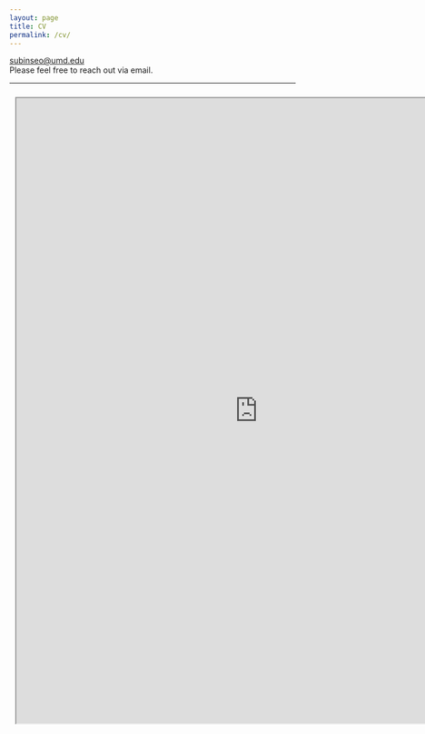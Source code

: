```yaml
---
layout: page
title: CV
permalink: /cv/
---
```

  
    
<a href='mailto:subinseo@umd.edu' title="Send email to subinseo@umd.edu">subinseo@umd.edu</a>   
Please feel free to reach out via email.     


-----


<div style="text-align: center;">
  <iframe 
    src="https://drive.google.com/file/d/1lZgZhkq3d4gcmuDtKJ3xXEQorpLtjFGU/preview"
    width="850" height="1100"
    style="display: inline-block; margin: 10px;">
  </iframe>
</div>


<br> <br> <br> <br> 